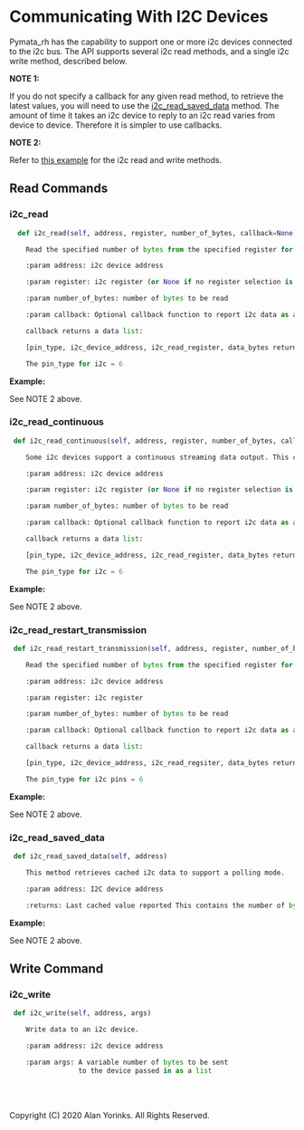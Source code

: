 # Communicating With I2C Devices
Pymata_rh has the capability to support one or more i2c devices connected
 to the i2c bus.
The API supports several i2c read methods, and a single i2c write method, described below.

**NOTE 1:** 

If you do not specify a callback for any given read method, to retrieve the latest
values, you will need to use the [i2c_read_saved_data](../pin_changes/#i2c_read_saved_data) method. 
The amount of time it takes an i2c device to reply to an i2c read varies from device to device.
Therefore it is simpler to use callbacks.

**NOTE 2:** 

Refer to [this example](https://github.com/MrYsLab/pymata_rh/blob/master/examples/i2c_adxl345_accelerometer.py) 
for the i2c read and write methods.

## Read Commands

### i2c_read

```python
  def i2c_read(self, address, register, number_of_bytes, callback=None)

    Read the specified number of bytes from the specified register for the i2c device.

    :param address: i2c device address

    :param register: i2c register (or None if no register selection is needed)

    :param number_of_bytes: number of bytes to be read

    :param callback: Optional callback function to report i2c data as a result of read command

    callback returns a data list:

    [pin_type, i2c_device_address, i2c_read_register, data_bytes returned, time_stamp]

    The pin_type for i2c = 6
```
**Example:**

See NOTE 2 above.

### i2c_read_continuous

```python
 def i2c_read_continuous(self, address, register, number_of_bytes, callback=None)

    Some i2c devices support a continuous streaming data output. This command enables that mode for the device that supports continuous reads.

    :param address: i2c device address

    :param register: i2c register (or None if no register selection is needed)

    :param number_of_bytes: number of bytes to be read

    :param callback: Optional callback function to report i2c data as a result of read command

    callback returns a data list:

    [pin_type, i2c_device_address, i2c_read_register, data_bytes returned, time_stamp]

    The pin_type for i2c = 6
```
**Example:**

See NOTE 2 above.

### i2c_read_restart_transmission

```python
 def i2c_read_restart_transmission(self, address, register, number_of_bytes, callback=None)

    Read the specified number of bytes from the specified register for the i2c device. This restarts the transmission after the read. It is required for some i2c devices such as the MMA8452Q accelerometer.

    :param address: i2c device address

    :param register: i2c register

    :param number_of_bytes: number of bytes to be read

    :param callback: Optional callback function to report i2c data as a result of read command

    callback returns a data list:

    [pin_type, i2c_device_address, i2c_read_regsiter, data_bytes returned, time_stamp]

    The pin_type for i2c pins = 6
```

**Example:**

See NOTE 2 above.

### i2c_read_saved_data


```python
 def i2c_read_saved_data(self, address)

    This method retrieves cached i2c data to support a polling mode.

    :param address: I2C device address

    :returns: Last cached value reported This contains the number of bytes requested followed by the time_stamp.
```
**Example:**

See NOTE 2 above.


## Write Command

### i2c_write
```python
 def i2c_write(self, address, args)

    Write data to an i2c device.

    :param address: i2c device address

    :param args: A variable number of bytes to be sent 
                 to the device passed in as a list
```

<br>
<br>

Copyright (C) 2020 Alan Yorinks. All Rights Reserved.
